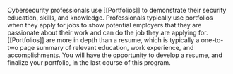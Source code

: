 Cybersecurity professionals use [[Portfolios]] to demonstrate their security education, skills, and knowledge. Professionals typically use portfolios when they apply for jobs to show potential employers that they are passionate about their work and can do the job they are applying for. 
[[Portfolios]] are more in depth than a resume, which is typically a one-to-two page summary of relevant education, work experience, and accomplishments. You will have the opportunity to develop a resume, and finalize your portfolio, in the last course of this program. 